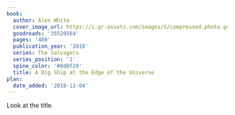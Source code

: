 ```yaml
---
book:
  author: Alex White
  cover_image_url: https://i.gr-assets.com/images/S/compressed.photo.goodreads.com/books/1504129587l/35520564._SX98_.jpg
  goodreads: '35520564'
  pages: '480'
  publication_year: '2018'
  series: The Salvagers
  series_position: '1'
  spine_color: '#0d0f20'
  title: A Big Ship at the Edge of the Universe
plan:
  date_added: '2018-12-04'
---
```


Look at the title.
